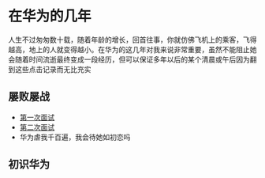 # 在华为的几年
人生不过匆匆数十载，随着年龄的增长，回首往事，你就仿佛飞机上的乘客，飞得越高，地上的人就变得越小。在华为的这几年对我来说非常重要，虽然不能阻止她会随着时间流逝最终变成一段经历，但可以保证多年以后的某个清晨或午后因为翻到这些点击记录而无比充实
## 屡败屡战
- [第一次面试](./never-gave-up/1st-interview.md)
- [第二次面试](./never-gave-up/2nd-interview.md)
- 华为虐我千百遍，我会待她如初恋吗
## 初识华为